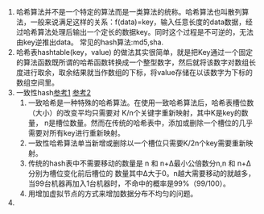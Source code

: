 1. 哈希算法并不是一个特定的算法而是一类算法的统称。哈希算法也叫散列算法，一般来说满足这样的关系：f(data)=key，输入任意长度的data数据，经过哈希算法处理后输出一个定长的数据key。同时这个过程是不可逆的，无法由key逆推出data。
常见的hash算法:md5,sha.   
2. 哈希表hashtable(key，value) 的做法其实很简单，就是把Key通过一个固定的算法函数既所谓的哈希函数转换成一个整型数字，然后就将该数字对数组长度进行取余，取余结果就当作数组的下标，将value存储在以该数字为下标的数组空间里。     
3. 一致性hash[参考1](https://yikun.github.io/2016/06/09/%E4%B8%80%E8%87%B4%E6%80%A7%E5%93%88%E5%B8%8C%E7%AE%97%E6%B3%95%E7%9A%84%E7%90%86%E8%A7%A3%E4%B8%8E%E5%AE%9E%E8%B7%B5/) [参考2](https://blog.csdn.net/lihao21/article/details/54193868)
    1. 一致哈希是一种特殊的哈希算法。在使用一致哈希算法后，哈希表槽位数（大小）的改变平均只需要对 K/n个关键字重新映射，其中K是key的数量， n是槽位数量。然而在传统的哈希表中，添加或删除一个槽位的几乎需要对所有key进行重新映射。
    2. 一致性哈希算法单当新增或删除以一个槽位只需要K/2n个key需要重新映射。    
    3. 传统的hash表中不需要移动的数量是 n 和 n+Δ最小公倍数分n,n 和 n+Δ分别为槽位变化前后槽位的
    数量其中Δ大于0。n越大需要移动的就越多，当99台机器再加入1台机器时，不命中的概率是99%（99/100）。    
    4. 用增加虚拟节点的方式来增加数据分布不均匀的问题。      
4. 